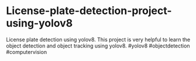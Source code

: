 # License-plate-detection-project-using-yolov8
License plate detection using yolov8. This project is very helpful to learn the object detection and object tracking using yolov8. #yolov8 #objectdetection #computervision

